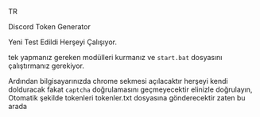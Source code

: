 TR

Discord Token Generator

Yeni Test Edildi Herşeyi Çalışıyor.


tek yapmanız gereken modülleri kurmanız ve ``start.bat`` dosyasını çalıştırmanız gerekiyor.

Ardından bilgisayarınızda chrome sekmesi açılacaktır herşeyi kendi dolduracak fakat ``captcha`` doğrulamasını geçmeyecektir elinizle doğrulayın, Otomatik şekilde tokenleri tokenler.txt dosyasına gönderecektir zaten bu arada

